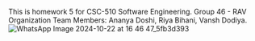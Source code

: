 This is homework 5 for CSC-510 Software Engineering.
Group 46 - RAV Organization
Team Members: Ananya Doshi, Riya Bihani, Vansh Dodiya.
![WhatsApp Image 2024-10-22 at 16 46 47_5fb3d393](https://github.com/user-attachments/assets/b5a01d65-404d-4a72-b62b-97831600e1b0)
